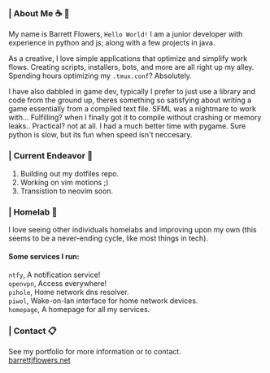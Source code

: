 ### | About Me  ☕ 🍂
My name is Barrett Flowers, `Hello World!` I am a junior developer with experience in python and js; along with a few projects in java.

As a creative, I love simple applications that optimize and simplify work flows. Creating scripts, installers, bots, and more are all right up my alley. Spending hours optimizing my `.tmux.conf`? Absolutely. 

I have also dabbled in game dev, typically I prefer to just use a library and code from the ground up, theres something so satisfying about writing a game essentially from a compiled text file. SFML was a nightmare to work with... Fulfilling? when I finally got it to compile without crashing or memory leaks.. Practical? not at all. I had a much better time with pygame. Sure python is slow, but its fun when speed isn't neccesary.

### | Current Endeavor  💾
1. Building out my dotfiles repo. 
2. Working on vim motions ;) 
3. Transistion to neovim soon.

### | Homelab  🔌
I love seeing other individuals homelabs and improving upon my own (this seems to be a never-ending cycle, like most things in tech).

#### Some services I run: 
`ntfy`, A notification service! \
`openvpn`, Access everywhere! \
`pihole`, Home network dns resolver. \
`piwol`, Wake-on-lan interface for home network devices. \
`homepage`, A homepage for all my services.

### | Contact  📋
See my portfolio for more information or to contact.\
[barrettjflowers.net](https://barrettjflowers.net/)
